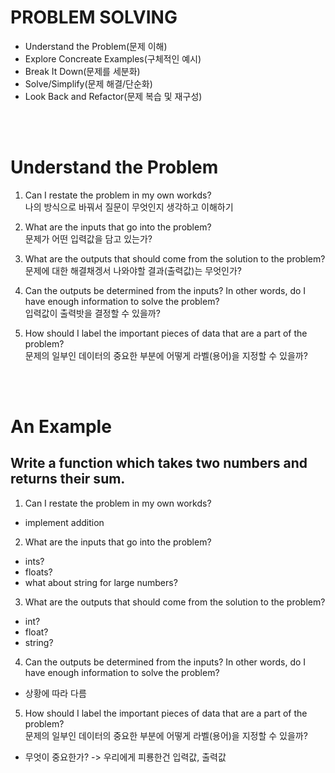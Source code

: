 # PROBLEM SOLVING

- Understand the Problem(문제 이해)
- Explore Concreate Examples(구체적인 예시)
- Break It Down(문제를 세분화)
- Solve/Simplify(문제 해결/단순화)
- Look Back and Refactor(문제 복습 및 재구성)

<br/><br/>

# Understand the Problem

1. Can I restate the problem in my own workds?
   <br/>
   나의 방식으로 바꿔서 질문이 무엇인지 생각하고 이해하기

2. What are the inputs that go into the problem?
   <br/>
   문제가 어떤 입력값을 담고 있는가?

3. What are the outputs that should come from the solution to the problem?
   <br/>
   문제에 대한 해결채겡서 나와야할 결과(출력값)는 무엇인가?

4. Can the outputs be determined from the inputs? In other words, do I have enough information to solve the problem?
   <br/>
   입력값이 출력밧을 결정할 수 있을까?

5. How should I label the important pieces of data that are a part of the problem?
   <br/>
   문제의 일부인 데이터의 중요한 부분에 어떻게 라벨(용어)을 지정할 수 있을까?

<br/><br/>

# An Example

## Write a function which takes two numbers and returns their sum.

1. Can I restate the problem in my own workds?
   <br/>

- implement addition

2. What are the inputs that go into the problem?
   <br/>

- ints?
- floats?
- what about string for large numbers?

3. What are the outputs that should come from the solution to the problem?
   <br/>

- int?
- float?
- string?

4. Can the outputs be determined from the inputs? In other words, do I have enough information to solve the problem?
   <br/>

- 상황에 따라 다름

5. How should I label the important pieces of data that are a part of the problem?
   <br/>
   문제의 일부인 데이터의 중요한 부분에 어떻게 라벨(용어)을 지정할 수 있을까?

- 무엇이 중요한가? -> 우리에게 피룡한건 입력값, 출력값
